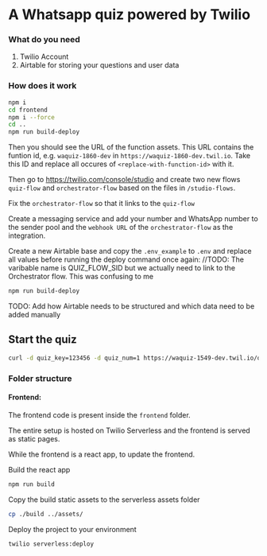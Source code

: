 # A Whatsapp quiz powered by Twilio

### What do you need

1. Twilio Account
2. Airtable for storing your questions and user data

### How does it work

```bash
npm i
cd frontend
npm i --force
cd ..
npm run build-deploy
```

Then you should see the URL of the function assets. This URL contains the funtion id, e.g. `waquiz-1860-dev` in `https://waquiz-1860-dev.twil.io`. Take this ID and replace all occures of `<replace-with-function-id>` with it.

Then go to <https://twilio.com/console/studio> and create two new flows `quiz-flow` and `orchestrator-flow` based on the files in `/studio-flows`.

Fix the `orchestrator-flow` so that it links to the `quiz-flow`

Create a messaging service and add your number and WhatsApp number to the sender pool and the `webhook URL` of the `orchestrator-flow` as the integration.

Create a new Airtable base and copy the `.env_example` to `.env` and replace all values before running the deploy command once again: //TODO: The varibable name is QUIZ_FLOW_SID but we actually need to link to the Orchestrator flow. This was confusing to me

```bash
npm run build-deploy
```

TODO: Add how Airtable needs to be structured and which data need to be added manually

## Start the quiz

```bash
curl -d quiz_key=123456 -d quiz_num=1 https://waquiz-1549-dev.twil.io/quiz/start
```

### Folder structure

#### Frontend:

The frontend code is present inside the `frontend` folder.

The entire setup is hosted on Twilio Serverless and the frontend is served as static pages.

While the frontend is a react app, to update the frontend.

Build the react app

```bash
npm run build
```

Copy the build static assets to the serverless assets folder

```bash
cp ./build ../assets/
```

Deploy the project to your environment

```bash
twilio serverless:deploy
```
